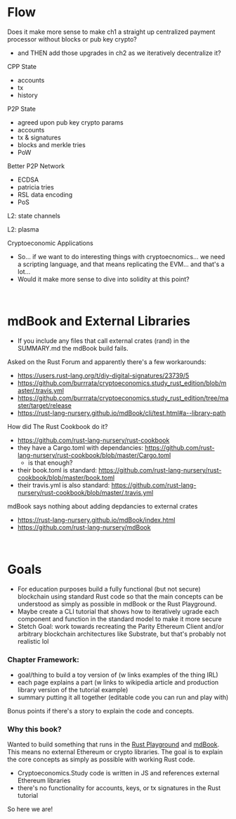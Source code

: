 # Flow

Does it make more sense to make ch1 a straight up centralized payment processor without blocks or pub key crypto?
- and THEN add those upgrades in ch2 as we iteratively decentralize it?

CPP State
- accounts
- tx
- history

P2P State
- agreed upon pub key crypto params
- accounts
- tx & signatures
- blocks and merkle tries 
- PoW

Better P2P Network
- ECDSA
- patricia tries
- RSL data encoding
- PoS

L2: state channels

L2: plasma

Cryptoeconomic Applications
- So... if we want to do interesting things with cryptoecnomics... we need a scripting language, and that means replicating the EVM... and that's a lot...
- Would it make more sense to dive into solidity at this point?

<br>

# mdBook and External Libraries
- If you include any files that call external crates (rand) in the SUMMARY.md the mdBook build fails.

Asked on the Rust Forum and apparently there's a few workarounds:
- https://users.rust-lang.org/t/diy-digital-signatures/23739/5
- https://github.com/burrrata/cryptoeconomics.study_rust_edition/blob/master/.travis.yml
- https://github.com/burrrata/cryptoeconomics.study_rust_edition/tree/master/target/release
- https://rust-lang-nursery.github.io/mdBook/cli/test.html#a--library-path

How did The Rust Cookbook do it?
- https://github.com/rust-lang-nursery/rust-cookbook
- they have a Cargo.toml with dependancies: https://github.com/rust-lang-nursery/rust-cookbook/blob/master/Cargo.toml
  - is that enough?
- their book.toml is standard: https://github.com/rust-lang-nursery/rust-cookbook/blob/master/book.toml
- their travis.yml is also standard: https://github.com/rust-lang-nursery/rust-cookbook/blob/master/.travis.yml

mdBook says nothing about adding depdancies to external crates
- https://rust-lang-nursery.github.io/mdBook/index.html
- https://github.com/rust-lang-nursery/mdBook

<br>

# Goals
- For education purposes build a fully functional (but not secure) blockchain using standard Rust code so that the main concepts can be understood as simply as possible in mdBook or the Rust Playground.
- Maybe create a CLI tutorial that shows how to iteratively ugrade each component and function in the standard model to make it more secure
- Stetch Goal: work towards recreating the Parity Ethereum Client and/or arbitrary blockchain architectures like Substrate, but that's probably not realistic lol

### Chapter Framework:
- goal/thing to build a toy version of (w links examples of the thing IRL)
- each page explains a part (w links to wikipedia article and production library version of the tutorial example)
- summary putting it all together (editable code you can run and play with)

Bonus points if there's a story to explain the code and concepts.

### Why this book?

Wanted to build something that runs in the [Rust Playground](https://play.rust-lang.org) and [mdBook](https://rust-lang-nursery.github.io/mdBook/index.html). This means no external Ethereum or crypto libraries. The goal is to explain the core concepts as simply as possible with working Rust code.
- Cryptoeconomics.Study code is written in JS and references external Ethereum libraries
- there's no functionality for accounts, keys, or tx signatures in the Rust tutorial

So here we are!
